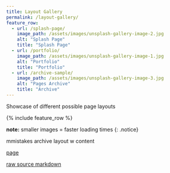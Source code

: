 ```yaml
---
title: Layout Gallery
permalink: /layout-gallery/
feature_row:
  - url: /splash-page/
    image_path: /assets/images/unsplash-gallery-image-2.jpg
    alt: "Splash Page"
    title: "Splash Page"
  - url: /portfolio/
    image_path: /assets/images/unsplash-gallery-image-1.jpg
    alt: "Portfolio"
    title: "Portfolio"
  - url: /archive-sample/
    image_path: /assets/images/unsplash-gallery-image-3.jpg
    alt: "Pages Archive"
    title: "Archive"
---
```


Showcase of different possible page layouts

{% include feature_row %}

**note:** smaller images = faster loading times
{: .notice}

mmistakes archive layout w content

[page](https://mmistakes.github.io/minimal-mistakes/archive-layout-with-content/)

[raw source markdown](https://raw.githubusercontent.com/mmistakes/minimal-mistakes/master/docs/_pages/archive-layout-with-content.md)


